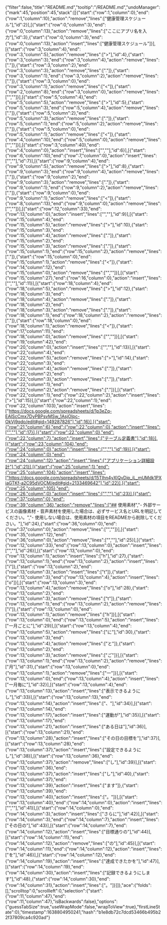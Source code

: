 {"filter":false,"title":"README.md","tooltip":"/README.md","undoManager":{"mark":45,"position":45,"stack":[[{"start":{"row":1,"column":0},"end":{"row":1,"column":10},"action":"remove","lines":["健康管理スケジュール"],"id":2}],[{"start":{"row":0,"column":3},"end":{"row":0,"column":13},"action":"remove","lines":["ここにアプリ名を入力"],"id":3},{"start":{"row":0,"column":3},"end":{"row":0,"column":13},"action":"insert","lines":["健康管理スケジュール"]}],[{"start":{"row":3,"column":4},"end":{"row":3,"column":5},"action":"remove","lines":[">"],"id":4},{"start":{"row":3,"column":3},"end":{"row":3,"column":4},"action":"remove","lines":["."]},{"start":{"row":3,"column":2},"end":{"row":3,"column":3},"action":"remove","lines":["."]},{"start":{"row":3,"column":1},"end":{"row":3,"column":2},"action":"remove","lines":["."]},{"start":{"row":3,"column":0},"end":{"row":3,"column":1},"action":"remove","lines":["<"]},{"start":{"row":2,"column":8},"end":{"row":3,"column":0},"action":"remove","lines":["",""]}],[{"start":{"row":5,"column":4},"end":{"row":5,"column":5},"action":"remove","lines":[">"],"id":5},{"start":{"row":5,"column":3},"end":{"row":5,"column":4},"action":"remove","lines":["."]},{"start":{"row":5,"column":2},"end":{"row":5,"column":3},"action":"remove","lines":["."]},{"start":{"row":5,"column":1},"end":{"row":5,"column":2},"action":"remove","lines":["."]},{"start":{"row":5,"column":0},"end":{"row":5,"column":1},"action":"remove","lines":["<"]},{"start":{"row":4,"column":10},"end":{"row":5,"column":0},"action":"remove","lines":["",""]}],[{"start":{"row":3,"column":40},"end":{"row":4,"column":0},"action":"insert","lines":["",""],"id":6}],[{"start":{"row":6,"column":10},"end":{"row":7,"column":0},"action":"insert","lines":["",""],"id":7}],[{"start":{"row":9,"column":4},"end":{"row":9,"column":5},"action":"remove","lines":[">"],"id":8},{"start":{"row":9,"column":3},"end":{"row":9,"column":4},"action":"remove","lines":["."]},{"start":{"row":9,"column":2},"end":{"row":9,"column":3},"action":"remove","lines":["."]},{"start":{"row":9,"column":1},"end":{"row":9,"column":2},"action":"remove","lines":["."]},{"start":{"row":9,"column":0},"end":{"row":9,"column":1},"action":"remove","lines":["<"]},{"start":{"row":8,"column":13},"end":{"row":9,"column":0},"action":"remove","lines":["",""]}],[{"start":{"row":12,"column":33},"end":{"row":13,"column":0},"action":"insert","lines":["",""],"id":9}],[{"start":{"row":15,"column":4},"end":{"row":15,"column":5},"action":"remove","lines":[">"],"id":10},{"start":{"row":15,"column":3},"end":{"row":15,"column":4},"action":"remove","lines":["."]},{"start":{"row":15,"column":2},"end":{"row":15,"column":3},"action":"remove","lines":["."]},{"start":{"row":15,"column":1},"end":{"row":15,"column":2},"action":"remove","lines":["."]},{"start":{"row":15,"column":0},"end":{"row":15,"column":1},"action":"remove","lines":["<"]},{"start":{"row":14,"column":12},"end":{"row":15,"column":0},"action":"remove","lines":["",""]}],[{"start":{"row":15,"column":27},"end":{"row":16,"column":0},"action":"insert","lines":["",""],"id":11}],[{"start":{"row":18,"column":4},"end":{"row":18,"column":5},"action":"remove","lines":[">"],"id":12},{"start":{"row":18,"column":3},"end":{"row":18,"column":4},"action":"remove","lines":["."]},{"start":{"row":18,"column":2},"end":{"row":18,"column":3},"action":"remove","lines":["."]},{"start":{"row":18,"column":1},"end":{"row":18,"column":2},"action":"remove","lines":["."]},{"start":{"row":18,"column":0},"end":{"row":18,"column":1},"action":"remove","lines":["<"]},{"start":{"row":17,"column":11},"end":{"row":18,"column":0},"action":"remove","lines":["",""]}],[{"start":{"row":19,"column":42},"end":{"row":20,"column":0},"action":"insert","lines":["",""],"id":13}],[{"start":{"row":22,"column":4},"end":{"row":22,"column":5},"action":"remove","lines":[">"],"id":14},{"start":{"row":22,"column":3},"end":{"row":22,"column":4},"action":"remove","lines":["."]},{"start":{"row":22,"column":2},"end":{"row":22,"column":3},"action":"remove","lines":["."]},{"start":{"row":22,"column":1},"end":{"row":22,"column":2},"action":"remove","lines":["."]}],[{"start":{"row":22,"column":1},"end":{"row":22,"column":2},"action":"insert","lines":[">"],"id":15}],[{"start":{"row":22,"column":1},"end":{"row":22,"column":103},"action":"insert","lines":["https://docs.google.com/spreadsheets/d/1p3eZq-EAIScCmx7DyPBPsvMSw_1AsjOIpc-OkVj9qdo/edit#gid=149287826"],"id":16}],[{"start":{"row":21,"column":6},"end":{"row":22,"column":0},"action":"insert","lines":["",""],"id":17}],[{"start":{"row":22,"column":0},"end":{"row":22,"column":7},"action":"insert","lines":["テーブル定義書"],"id":18}],[{"start":{"row":23,"column":104},"end":{"row":24,"column":0},"action":"insert","lines":["",""],"id":19}],[{"start":{"row":24,"column":0},"end":{"row":24,"column":12},"action":"insert","lines":["アプリケーション詳細設計"],"id":21}],[{"start":{"row":25,"column":1},"end":{"row":25,"column":104},"action":"insert","lines":["https://docs.google.com/spreadsheets/d/15TIhn4yXlQyDip_iL_mUMdk1PXiaGTKf-a2C95dVOCM/edit#gid=2133469642"],"id":22}],[{"start":{"row":25,"column":105},"end":{"row":26,"column":0},"action":"insert","lines":["",""],"id":23}],[{"start":{"row":37,"column":0},"end":{"row":39,"column":36},"action":"remove","lines":["## 使用素材","- 外部サービスの画像素材・音声素材を使用した場合は、必ずサービス名とURLを明記してください。","- 使用しない場合は、使用素材の項目をREADMEから削除してください。"],"id":24},{"start":{"row":36,"column":0},"end":{"row":37,"column":0},"action":"remove","lines":["",""]}],[{"start":{"row":35,"column":12},"end":{"row":36,"column":0},"action":"remove","lines":["",""],"id":25}],[{"start":{"row":12,"column":33},"end":{"row":13,"column":0},"action":"insert","lines":["",""],"id":26}],[{"start":{"row":13,"column":0},"end":{"row":13,"column":1},"action":"insert","lines":["h"],"id":27},{"start":{"row":13,"column":1},"end":{"row":13,"column":2},"action":"insert","lines":["i"]},{"start":{"row":13,"column":2},"end":{"row":13,"column":3},"action":"insert","lines":["t"]},{"start":{"row":13,"column":3},"end":{"row":13,"column":4},"action":"insert","lines":["o"]}],[{"start":{"row":13,"column":3},"end":{"row":13,"column":4},"action":"remove","lines":["o"],"id":28},{"start":{"row":13,"column":2},"end":{"row":13,"column":3},"action":"remove","lines":["t"]},{"start":{"row":13,"column":1},"end":{"row":13,"column":2},"action":"remove","lines":["i"]},{"start":{"row":13,"column":0},"end":{"row":13,"column":1},"action":"remove","lines":["h"]}],[{"start":{"row":13,"column":0},"end":{"row":13,"column":5},"action":"insert","lines":["一月ごとに"],"id":29}],[{"start":{"row":13,"column":4},"end":{"row":13,"column":5},"action":"remove","lines":["に"],"id":30},{"start":{"row":13,"column":3},"end":{"row":13,"column":4},"action":"remove","lines":["と"]},{"start":{"row":13,"column":2},"end":{"row":13,"column":3},"action":"remove","lines":["ご"]}],[{"start":{"row":13,"column":1},"end":{"row":13,"column":2},"action":"remove","lines":["月"],"id":31},{"start":{"row":13,"column":0},"end":{"row":13,"column":1},"action":"remove","lines":["一"]}],[{"start":{"row":13,"column":0},"end":{"row":13,"column":4},"action":"insert","lines":["一月毎に"],"id":32}],[{"start":{"row":13,"column":4},"end":{"row":13,"column":13},"action":"insert","lines":["表示できるようにし"],"id":33}],[{"start":{"row":13,"column":13},"end":{"row":13,"column":14},"action":"insert","lines":["、"],"id":34}],[{"start":{"row":13,"column":14},"end":{"row":13,"column":17},"action":"insert","lines":["運動が"],"id":35}],[{"start":{"row":13,"column":17},"end":{"row":13,"column":21},"action":"insert","lines":["ある日は"],"id":36}],[{"start":{"row":13,"column":21},"end":{"row":13,"column":28},"action":"insert","lines":["その日の目標を"],"id":37}],[{"start":{"row":13,"column":28},"end":{"row":13,"column":37},"action":"insert","lines":["設定できるようにし"],"id":38}],[{"start":{"row":13,"column":36},"end":{"row":13,"column":37},"action":"remove","lines":["し"],"id":39}],[{"start":{"row":13,"column":36},"end":{"row":13,"column":37},"action":"insert","lines":["し"],"id":40},{"start":{"row":13,"column":37},"end":{"row":13,"column":39},"action":"insert","lines":["ます"]},{"start":{"row":13,"column":39},"end":{"row":13,"column":40},"action":"insert","lines":["。"]}],[{"start":{"row":13,"column":40},"end":{"row":14,"column":0},"action":"insert","lines":["",""],"id":41}],[{"start":{"row":14,"column":0},"end":{"row":14,"column":3},"action":"insert","lines":["さらに"],"id":42}],[{"start":{"row":14,"column":3},"end":{"row":14,"column":7},"action":"insert","lines":["その日の"],"id":43}],[{"start":{"row":14,"column":7},"end":{"row":14,"column":12},"action":"insert","lines":["目標通りの"],"id":44}],[{"start":{"row":14,"column":11},"end":{"row":14,"column":12},"action":"remove","lines":["の"],"id":45}],[{"start":{"row":14,"column":11},"end":{"row":14,"column":12},"action":"insert","lines":["を"],"id":46}],[{"start":{"row":14,"column":12},"end":{"row":14,"column":19},"action":"insert","lines":["達成できたかを"],"id":47}],[{"start":{"row":14,"column":19},"end":{"row":14,"column":30},"action":"insert","lines":["記録できるようにします"],"id":48},{"start":{"row":14,"column":30},"end":{"row":14,"column":31},"action":"insert","lines":["。"]}]]},"ace":{"folds":[],"scrolltop":0,"scrollleft":0,"selection":{"start":{"row":11,"column":47},"end":{"row":11,"column":47},"isBackwards":false},"options":{"guessTabSize":true,"useWrapMode":false,"wrapToView":true},"firstLineState":0},"timestamp":1638804950241,"hash":"b1e8db72c7dcd53466b495b22f37809ca4c920ad"}